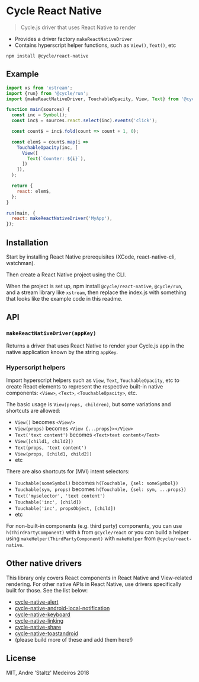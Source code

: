 # Cycle React Native

> Cycle.js driver that uses React Native to render

- Provides a driver factory `makeReactNativeDriver`
- Contains hyperscript helper functions, such as `View()`, `Text()`, etc

```
npm install @cycle/react-native
```

## Example

```js
import xs from 'xstream';
import {run} from '@cycle/run';
import {makeReactNativeDriver, TouchableOpacity, View, Text} from '@cycle/react-native';

function main(sources) {
  const inc = Symbol();
  const inc$ = sources.react.select(inc).events('click');

  const count$ = inc$.fold(count => count + 1, 0);

  const elem$ = count$.map(i =>
    TouchableOpacity(inc, [
      View([
        Text(`Counter: ${i}`),
      ])
    ]),
  );

  return {
    react: elem$,
  };
}

run(main, {
  react: makeReactNativeDriver('MyApp'),
});
```

## Installation

Start by installing React Native prerequisites (XCode, react-native-cli, watchman).

Then create a React Native project using the CLI.

When the project is set up, npm install `@cycle/react-native`, `@cycle/run`, and a stream library like `xstream`, then replace the index.js with something that looks like the example code in this readme.

## API

### `makeReactNativeDriver(appKey)`

Returns a driver that uses React Native to render your Cycle.js app in the native application known by the string `appKey`.

### Hyperscript helpers

Import hyperscript helpers such as `View`, `Text`, `TouchableOpacity`, etc to create React elements to represent the respective built-in native components: `<View>`, `<Text>`, `<TouchableOpacity>`, etc.

The basic usage is `View(props, children)`, but some variations and shortcuts are allowed:

- `View()` becomes `<View/>`
- `View(props)` becomes `<View {...props}></View>`
- `Text('text content')` becomes `<Text>text content</Text>`
- `View([child1, child2])`
- `Text(props, 'text content')`
- `View(props, [child1, child2])`
- etc

There are also shortcuts for (MVI) intent selectors:

- `Touchable(someSymbol)` becomes `h(Touchable, {sel: someSymbol})`
- `Touchable(sym, props)` becomes `h(Touchable, {sel: sym, ...props})`
- `Text('myselector', 'text content')`
- `Touchable('inc', [child])`
- `Touchable('inc', propsObject, [child])`
- etc

For non-built-in components (e.g. third party) components, you can use `h(ThirdPartyComponent)` with `h` from `@cycle/react` or you can build a helper using `makeHelper(ThirdPartyComponent)` with `makeHelper` from `@cycle/react-native`.

## Other native drivers

This library only covers React components in React Native and View-related rendering. For other native APIs in React Native, use drivers specifically built for those. See the list below:

- [cycle-native-alert](https://gitlab.com/staltz/cycle-native-alert)
- [cycle-native-android-local-notification](https://gitlab.com/staltz/cycle-native-android-local-notification)
- [cycle-native-keyboard](https://gitlab.com/staltz/cycle-native-keyboard)
- [cycle-native-linking](https://gitlab.com/staltz/cycle-native-linking)
- [cycle-native-share](https://gitlab.com/staltz/cycle-native-share)
- [cycle-native-toastandroid](https://gitlab.com/staltz/cycle-native-toastandroid)
- (please build more of these and add them here!)

## License

MIT, Andre 'Staltz' Medeiros 2018

